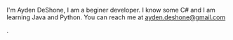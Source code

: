 I'm Ayden DeShone, I am a beginer developer. I know some C# and I am learning Java and Python. You can reach me at <a href='mailto:ayden.deshone@gmail.com'>ayden.deshone@gmail.com</a> 

</p> .
